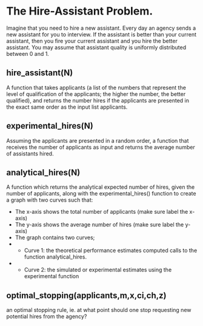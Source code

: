 # The Hire-Assistant Problem.
Imagine that you need to hire a new assistant. Every day an agency sends a new assistant for you to interview. If the assistant is better than your current assistant, then you fire your current assistant and you hire the better assistant. You may assume that assistant quality is uniformly distributed between 0 and 1.

## hire_assistant(N)
A function that takes applicants (a list of the numbers that represent the level of qualification of the applicants; the higher the number, the better qualified), and returns the number hires if the applicants are presented in the exact same order as the input list applicants.

## experimental_hires(N)
Assuming the applicants are presented in a random order, a function that receives the number of applicants as input and returns the average number of assistants hired.

## analytical_hires(N)
A function which returns the analytical expected number of hires, given the number of applicants, along with the experimental_hires() function to create a graph with two curves such that:

- The x-axis shows the total number of applicants (make sure label the x-axis)
- The y-axis shows the average number of hires (make sure label the y-axis)
- The graph contains two curves;
- - Curve 1: the theoretical performance estimates computed calls to the function analytical_hires.
- - Curve 2: the simulated or experimental estimates using the experimental function

## optimal_stopping(applicants,m,x,ci,ch,z)
an optimal stopping rule, ie. at what point should one stop requesting new potential hires from the agency?
